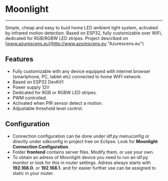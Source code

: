 # Moonlight 
---

Simple, cheap and easy to buid home LED ambient light system, activated by infrared motion detection. Based on ESP32, fully customizable  over WiFi, dedicated for RGB/RGBW LED stripes.
Project described on [www.azurescens.eu](http://www.azurescens.eu "Azurescens.eu")

## Features


* Fully customizable with any device equipped with internet browser (smartphone, PC, tablet etc) connected to home WiFI network. 
* Based on ESP32 DevKit1
* Power supply 12V
* Dedicated for RGB or RGBW LED stripes.
* PWM controlled.
* Activated when PIR sensor detect a motion.
* Adjustable threshold level control.

## Configuration

 * Connection configuration can be done under idf.py menuconfig or directly under sdkconfig in project tree on Eclipse. Look for **Moonlight Connection Configuration**.
 * Folder **frontend** contains server files. Modify them, or use your own.
 * To obtain an adress of Moonlight device you need to run an idf.py monitor or look for this in router settings.
 Adress always starts with **192.168.0.** or **192.168.1.** and for easier further use can be assigned to static in your router.